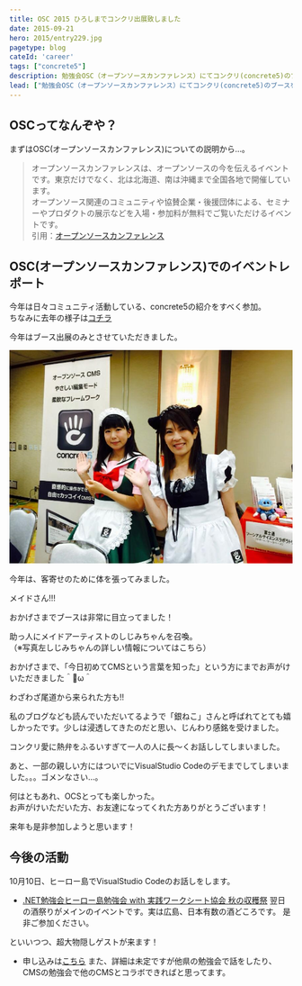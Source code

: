 ```yaml
---
title: OSC 2015 ひろしまでコンクリ出展致しました
date: 2015-09-21
hero: 2015/entry229.jpg
pagetype: blog
cateId: 'career'
tags: ["concrete5"]
description: 勉強会OSC（オープンソースカンファレンス）にてコンクリ(concrete5)のブースを出展致しました。今回はそのレポートです。
lead: ["勉強会OSC（オープンソースカンファレンス）にてコンクリ(concrete5)のブースを出展致しました。今回はそのレポートです。"]
---
```

## OSCってなんぞや？
まずはOSC(オープンソースカンファレンス)についての説明から…。

> オープンソースカンファレンスは、オープンソースの今を伝えるイベントです。東京だけでなく、北は北海道、南は沖縄まで全国各地で開催しています。<br>
> オープンソース関連のコミュニティや協賛企業・後援団体による、セミナーやプロダクトの展示などを入場・参加料が無料でご覧いただけるイベントです。<br>
> 引用：[オープンソースカンファレンス](http://www.ospn.jp/)

## OSC(オープンソースカンファレンス)でのイベントレポート
今年は日々コミュニティ活動している、concrete5の紹介をすべく参加。<br>
ちなみに去年の様子は[コチラ](/blogs/entry195/)

今年はブース出展のみとさせていただきました。

![OSC(オープンソースカンファレンス)](./images/2015/entry229-1.jpg)

今年は、客寄せのために体を張ってみました。

メイドさん!!!

おかげさまでブースは非常に目立ってました！

助っ人にメイドアーティストのしじみちゃんを召喚。<br>
（※写真左しじみちゃんの詳しい情報についてはこちら）

おかげさまで、「今日初めてCMSという言葉を知った」という方にまでお声がけいただきました＾ω＾

わざわざ尾道から来られた方も!!

私のブログなども読んでいただいてるようで「銀ねこ」さんと呼ばれてとても嬉しかったです。少しは浸透してきたのだと思い、じんわり感銘を受けました。

コンクリ愛に熱弁をふるいすぎて一人の人に長〜くお話ししてしまいました。

あと、一部の親しい方にはついでにVisualStudio Codeのデモまでしてしまいました。。。ゴメンなさい…。

何はともあれ、OCSとっても楽しかった。<br>
お声がけいただいた方、お友達になってくれた方ありがとうございます！

来年も是非参加しようと思います！

## 今後の活動
10月10日、ヒーロー島でVisualStudio Codeのお話しをします。

* [.NET勉強会ヒーロー島勉強会 with 実践ワークシート協会 秋の収穫祭](http://heroshima.jp/EventInfo/20151010)
翌日の酒祭りがメインのイベントです。実は広島、日本有数の酒どころです。
是非ご参加ください。

といいつつ、超大物隠しゲストが来ます！

* 申し込みは[こちら](http://heroshima.connpass.com/event/17901/)
また、詳細は未定ですが他県の勉強会で話をしたり、CMSの勉強会で他のCMSとコラボできればと思ってます。
